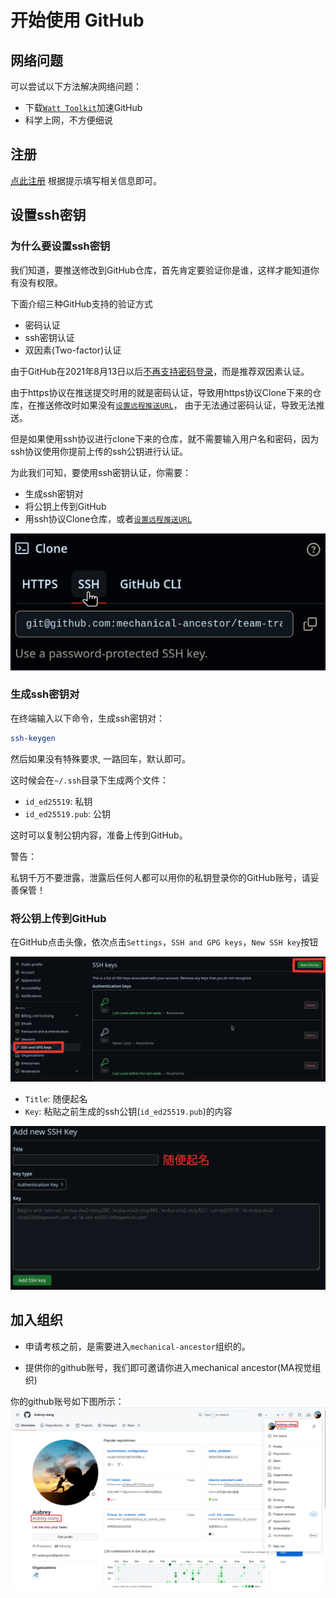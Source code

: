 # 开始使用 GitHub

## 网络问题
可以尝试以下方法解决网络问题：
- 下载[`Watt Toolkit`](https://steampp.net/)加速GitHub
- 科学上网，不方便细说

## 注册
[点此注册](https://github.com/join)
根据提示填写相关信息即可。

## 设置ssh密钥
### 为什么要设置ssh密钥
我们知道，要推送修改到GitHub仓库，首先肯定要验证你是谁，这样才能知道你有没有权限。

下面介绍三种GitHub支持的验证方式
- 密码认证
- ssh密钥认证
- 双因素(Two-factor)认证

由于GitHub在2021年8月13日以后[不再支持密码登录](https://github.blog/changelog/2021-08-12-git-password-authentication-is-shutting-down/)，而是推荐双因素认证。

由于https协议在推送提交时用的就是密码认证，导致用https协议Clone下来的仓库，在推送修改时如果没有[`设置远程推送URL`](set-git-remote-url.md)，
由于无法通过密码认证，导致无法推送。

但是如果使用ssh协议进行clone下来的仓库，就不需要输入用户名和密码，因为ssh协议使用你提前上传的ssh公钥进行认证。

为此我们可知，要使用ssh密钥认证，你需要：
- 生成ssh密钥对
- 将公钥上传到GitHub
- 用ssh协议Clone仓库，或者[`设置远程推送URL`](set-git-remote-url.md)

![用ssh协议Clone仓库](images/clone-ssh.png)

### 生成ssh密钥对
在终端输入以下命令，生成ssh密钥对：
```sh
ssh-keygen
```
然后如果没有特殊要求, 一路回车，默认即可。

这时候会在`~/.ssh`目录下生成两个文件：
- `id_ed25519`: 私钥
- `id_ed25519.pub`: 公钥

这时可以复制公钥内容，准备上传到GitHub。

<div class="warning"> 警告：

私钥千万不要泄露，泄露后任何人都可以用你的私钥登录你的GitHub账号，请妥善保管！
</div>

### 将公钥上传到GitHub
在GitHub点击头像，依次点击`Settings`，`SSH and GPG keys`，`New SSH key`按钮

![找到SSH配置](images/where-is-ssh-key.png)

- `Title`: 随便起名
- `Key`: 粘贴之前生成的ssh公钥(`id_ed25519.pub`)的内容

![添加新公钥](images/add-new-ssh-key.png)

## 加入组织
 - 申请考核之前，是需要进入`mechanical-ancestor`组织的。

 - 提供你的github账号，我们即可邀请你进入mechanical ancestor(MA视觉组织)

 你的github账号如下图所示：
 ![github账号](images/github_account.png)

